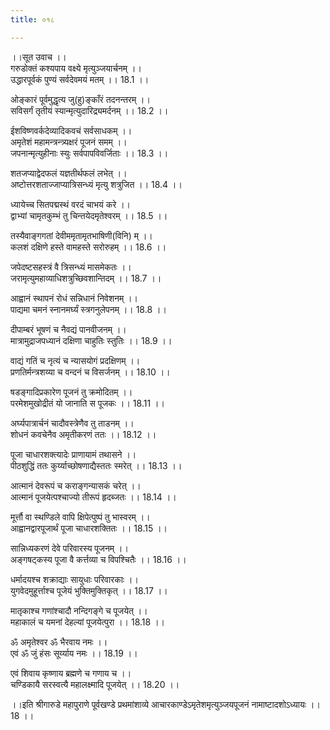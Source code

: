 ```yaml
---
title: ०१८

---
```

।।सूत उवाच ।।  
गरुडोक्तं कश्यपाय वक्ष्ये मृत्युञ्जयार्चनम् ।।  
उद्धारपूर्वकं पुण्यं सर्वदेवमयं मतम् ।। 18.1 ।।  
  
ओङ्कारं पूर्वमुद्धृत्य जु(हु)ङ्काँरं तदनन्तरम् ।।  
सविसर्गं तृतीयं स्यान्मृत्युदारिद्र्यमर्दनम् ।। 18.2 ।।  
  
ईशविष्णवर्कदेव्यादिकवचं सर्वसाधकम् ।।  
अमृतेशं महामन्त्रन्त्र्यक्षरं पूजनं समम् ।।  
जपनान्मृत्युहीनाः स्युः सर्वपापविवर्जिताः ।। 18.3 ।।  
  
शतजप्याद्वेदफलं यज्ञतीर्थफलं लभेत् ।।  
अष्टोत्तरशताज्जाप्यात्रिसन्ध्यं मृत्यु शत्रुजित ।। 18.4 ।।  
  
ध्यायेच्च सितपद्मस्थं वरदं चाभयं करे ।।  
द्वाभ्यां चामृतकुम्भं तु चिन्तयेदमृतेश्वरम् ।। 18.5 ।।  
  
तस्यैवाङ्गगतां देवीममृतामृतभाषिणी(विनि) म् ।।  
कलशं दक्षिणे हस्ते वामहस्ते सरोरुहम् ।। 18.6 ।।  
  
जपेदष्टसहस्त्रं वै त्रिसन्ध्यं मासमेकतः ।।  
जरामृत्युमहाव्याधिशत्रुच्छिवशान्तिदम् ।। 18.7 ।।  
  
आह्वानं स्थापनं रोधं सन्निधानं निवेशनम् ।।  
पाद्यमा चमनं स्नानमर्घ्यं स्त्रगनुलेपनम् ।। 18.8 ।।  
  
दीपाम्बरं भूषणं च नैवद्यं पानवीजनम् ।।  
मात्रामुद्राजपध्यानं दक्षिणा चाहुतिः स्तुतिः ।। 18.9 ।।  
  
वाद्यं गतिं च नृत्यं च न्यासयोगं प्रदक्षिणम् ।।  
प्रणतिर्मन्त्रशय्या च वन्दनं च विसर्जनम् ।। 18.10 ।।  
  
षडङ्गादिप्रकारेण पूजनं तु क्रमोदितम् ।।  
परमेशमुखोद्रीतं यो जानाति स पूजकः ।। 18.11 ।।  
  
अर्घ्यपात्रार्चनं चादौवस्त्रेणैव तु ताडनम् ।।  
शोधनं कवचेनैव अमृतीकरणं ततः ।। 18.12 ।।  
  
पूजा चाधारशक्त्यादेः प्राणायामं तथासने ।।  
पीठशुद्धिं ततः कुर्य्याच्छोषणाद्यैस्ततः स्मरेत् ।। 18.13 ।।  
  
आत्मानं देवरूपं च कराङ्गन्यासकं चरेत् ।।  
आत्मानं पूजयेत्पश्चाज्यो तीरूपं हृदब्जतः ।। 18.14 ।।  
  
मूर्त्तौ वा स्थण्डिले वापि क्षिपेत्पुष्पं तु भास्वरम् ।।  
आह्वानद्वारपूजार्थं पूजा चाधारशक्तितः ।। 18.15 ।।  
  
सान्निध्यकरणं देवे परिवारस्य पूजनम् ।।  
अङ्गषट्कस्य पूजा वै कर्त्तव्या च विपश्चितैः ।। 18.16 ।।  
  
धर्मादयश्च शक्राद्याः सायुधाः परिवारकाः ।।  
युगवेदमुहूर्त्ताश्च पूजेयं भुक्तिमुक्तिकृत् ।। 18.17 ।।  
  
मातृकाश्च गणांश्चादौ नन्दिगङ्गे च पूजयेत् ।।  
महाकालं च यमनां देहल्यां पूजयेत्पुरा ।। 18.18 ।।  
  
ॐ अमृतेश्वर ॐ भैरवाय नमः ।।  
एवं ॐ जुं हंसः सूर्य्याय नमः ।। 18.19 ।।  
  
एवं शिवाय कृष्णाय ब्रह्मणे च गणाय च ।।  
चण्डिकायै सरस्वत्यै महालक्ष्मादि पूजयेत् ।। 18.20 ।।  
  
।।इति श्रीगारुडे महापुराणे पूर्वखण्डे प्रथमांशाव्ये आचारकाण्डेऽमृतेशमृत्युञ्जयपूजनं नामाष्टादशोऽध्यायः ।। 18 ।।